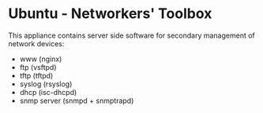 # Ubuntu - Networkers' Toolbox

This appliance contains server side software for secondary management of network devices:
- www (nginx)
- ftp (vsftpd)
- tftp (tftpd)
- syslog (rsyslog)
- dhcp (isc-dhcpd)
- snmp server (snmpd + snmptrapd)

